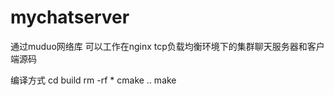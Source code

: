 # mychatserver
通过muduo网络库 可以工作在nginx tcp负载均衡环境下的集群聊天服务器和客户端源码

编译方式
cd build
rm -rf *
cmake ..
make
